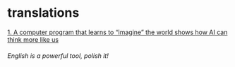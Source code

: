 # translations 

[1. A computer program that learns to “imagine” the world shows how AI can think more like us](doc/ai-think-more-like-us.md)


###### English is a powerful tool, polish it!
